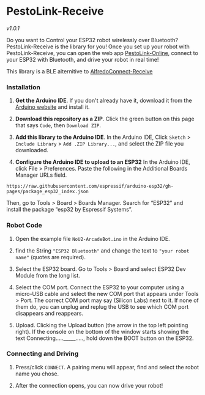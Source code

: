 # PestoLink-Receive
*v1.0.1*

Do you want to Control your ESP32 robot wirelessly over Bluetooth? PestoLink-Receive is the library for you! Once you set up your robot with PestoLink-Receive, you can open the web app [PestoLink-Online](https://github.com/AlfredoSystems/PestoLink-Online), connect to your ESP32 with Bluetooth, and drive your robot in real time!

This library is a BLE alternitive to [AlfredoConnect-Receive](https://github.com/AlfredoElectronics/AlfredoConnect-Receive)

### Installation

1. **Get the Arduino IDE**. If you don't already have it, download it from the [Arduino website](https://www.arduino.cc/en/main/software) and install it.

2. **Download this repository as a ZIP**. Click the green button on this page that says `Code`, then `Download ZIP`.

3. **Add this library to the Arduino IDE**. In the Arduino IDE, Click `Sketch` > `Include Library` > `Add .ZIP Library...`, and select the ZIP file you downloaded.

4. **Configure the Arduino IDE to upload to an ESP32** In the Arduino IDE, click File > Preferences. Paste the following in the Additional Boards Manager URLs field.

`https://raw.githubusercontent.com/espressif/arduino-esp32/gh-pages/package_esp32_index.json`

Then, go to Tools > Board > Boards Manager. Search for “ESP32” and install the package “esp32 by Espressif Systems”.

### Robot Code

1. Open the example file `NoU2-ArcadeBot.ino` in the Arduino IDE.

2. find the String `"ESP32 Bluetooth"` and change the text to `"your robot name"` (quotes are required).

3. Select the ESP32 board. Go to Tools > Board and select ESP32 Dev Module from the long list.

4. Select the COM port. Connect the ESP32 to your computer using a micro-USB cable and select the new COM port that appears under Tools > Port. The correct COM port may say (Silicon Labs) next to it. If none of them do, you can unplug and replug the USB to see which COM port disappears and reappears.

5. Upload. Clicking the Upload button (the arrow in the top left pointing right). If the console on the bottom of the window starts showing the text Connecting....._____....., hold down the BOOT button on the ESP32.

### Connecting and Driving

1. Press/click `CONNECT`. A pairing menu will appear, find and select the robot name you chose.

2. After the connection opens, you can now drive your robot!
